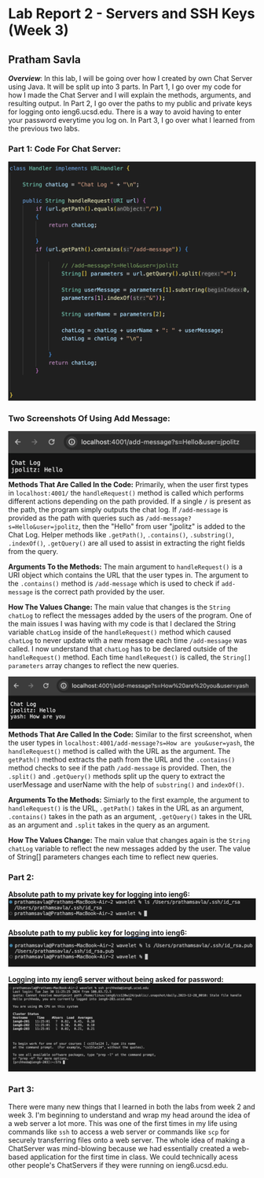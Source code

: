 # Lab Report 2 - Servers and SSH Keys (Week 3)
## Pratham Savla

_**Overview**_: In this lab, I will be going over how I created by own Chat Server using Java. It will be split up into 3 parts. In Part 1, I go over my code for how I made the Chat Server and I will explain the methods, arguments, and resulting output. In Part 2, I go over the paths to my public and private keys for logging onto ieng6.ucsd.edu. There is a way to avoid having to enter your password everytime you log on. In Part 3, I go over what I learned from the previous two labs.

### Part 1: Code For Chat Server:

![Code For Chat Server](part1.png)

### Two Screenshots Of Using Add Message:
![Using Add Message #1](part2.png)
**Methods That Are Called In the Code:** Primarily, when the user first types in `localhost:4001/` the `handleRequest()` method is called which performs different actions depending on the path provided. If a single `/` is present as the path, the program simply outputs the chat log. If   `/add-message` is provided as the path with queries such as `/add-message?s=Hello&user=jpolitz`, then the "Hello" from user "jpolitz" is added to the Chat Log. Helper methods like `.getPath()`, `.contains()`, `.substring()`, `.indexOf()`, `.getQuery()` are all used to assist in extracting the right fields from the query. 

**Arguments To the Methods:** The main argument to `handleRequest()` is a URI object which contains the URL that the user types in. The argument to the `.contains()` method is `/add-message` which is used to check if `add-message` is the correct path provided by the user. 

**How The Values Change:** The main value that changes is the `String chatLog` to reflect the messages added by the users of the program. One of the main issues I was having with my code is that I declared the String variable `chatLog` inside of the `handleRequest()` method which caused `chatLog` to never update with a new message each time `/add-message` was called. I now understand that `chatLog` has to be declared outside of the `handleRequest()` method. Each time `handleRequest()` is called, the `String[] parameters` array changes to reflect the new queries.

![Using Add Message #2](part3.png)
**Methods That Are Called In the Code:** Similar to the first screenshot, when the user types in `localhost:4001/add-message?s=How are you&user=yash`, the `handleRequest()` method is called with the URL as the argument. The `getPath()` method extracts the path from the URL and the `.contains()` method checks to see if the path `/add-message` is provided. Then, the `.split()` and `.getQuery()` methods split up the query to extract the userMessage and userName with the help of `substring()` and `indexOf()`.

**Arguments To the Methods:** Simiarly to the first example, the argument to `handleRequest()` is the URL, `.getPath()` takes in the URL as an argument, `.contains()` takes in the path as an argument, `.getQuery()` takes in the URL as an argument and `.split` takes in the query as an argument.

**How The Values Change:** The main value that changes again is the `String chatLog` variable to reflect the new messages added by the user. The value of String[] parameters changes each time to reflect new queries. 

### Part 2:

**Absolute path to my private key for logging into ieng6:**
![Private Key](part5.png)

**Absolute path to my public key for logging into ieng6:**
![Public Key](part4.png)

**Logging into my ieng6 server without being asked for password:**
![No password](part6.png)

### Part 3:
There were many new things that I learned in both the labs from week 2 and week 3. I'm beginning to understand and wrap my head around the idea of a web server a lot more. This was one of the first times in my life using commands like `ssh` to access a web server or commands like `scp` for securely transferring files onto a web server. The whole idea of making a ChatServer was mind-blowing because we had essentially created a web-based application for the first time in class. We could technically acess other people's ChatServers if they were running on ieng6.ucsd.edu.



